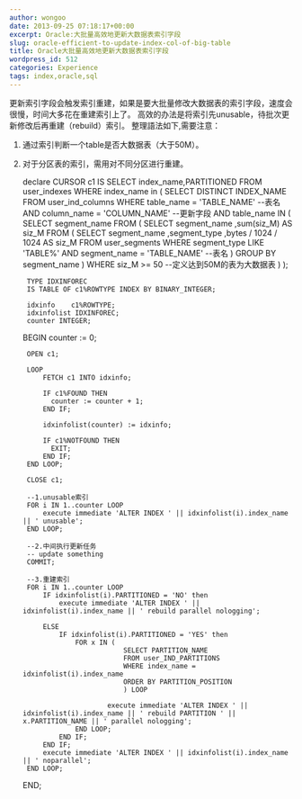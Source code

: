 ```yaml
---
author: wongoo
date: 2013-09-25 07:18:17+00:00
excerpt: Oracle:大批量高效地更新大数据表索引字段
slug: oracle-efficient-to-update-index-col-of-big-table
title: Oracle大批量高效地更新大数据表索引字段
wordpress_id: 512
categories: Experience
tags: index,oracle,sql
---
```


更新索引字段会触发索引重建，如果是要大批量修改大数据表的索引字段，速度会很慢，时间大多花在重建索引上了。
高效的办法是将索引先unusable，待批次更新修改后再重建（rebuild）索引。
整理語法如下,需要注意：
1. 通过索引判断一个table是否大数据表（大于50M）。
2. 对于分区表的索引，需用对不同分区进行重建。


    
    declare
        CURSOR c1 IS
    	SELECT index_name,PARTITIONED
    	FROM user_indexes
    	WHERE index_name in (
    			SELECT DISTINCT INDEX_NAME
    			FROM user_ind_columns
    			WHERE table_name = 'TABLE_NAME' --表名
    				AND column_name = 'COLUMN_NAME' --更新字段
    				AND table_name IN (
    					SELECT segment_name
    					FROM (
    						SELECT segment_name
    							,sum(siz_M) AS siz_M
    						FROM (
    							SELECT segment_name
    								,segment_type
    								,bytes / 1024 / 1024 AS siz_M
    							FROM user_segments
    							WHERE segment_type LIKE 'TABLE%'
    								AND segment_name = 'TABLE_NAME' --表名
    							)
    						GROUP BY segment_name
    						)
    					WHERE siz_M >= 50  --定义达到50M的表为大数据表
    					)
    			);
    	
    	TYPE IDXINFOREC 
    	IS TABLE OF c1%ROWTYPE INDEX BY BINARY_INTEGER; 
    
    	idxinfo    c1%ROWTYPE; 
    	idxinfolist IDXINFOREC; 
    	counter INTEGER; 
        
    BEGIN
    	counter := 0; 
    
    	OPEN c1;
    	
    	LOOP 
            FETCH c1 INTO idxinfo; 
    
            IF c1%FOUND THEN 
              counter := counter + 1; 
            END IF; 
    
            idxinfolist(counter) := idxinfo; 
    
            IF c1%NOTFOUND THEN 
              EXIT; 
            END IF; 
        END LOOP; 
    
        CLOSE c1; 
    	
    	--1.unusable索引
    	FOR i IN 1..counter LOOP 
    		execute immediate 'ALTER INDEX ' || idxinfolist(i).index_name || ' unusable';
    	END LOOP;
    		
    	--2.中间执行更新任务
    	-- update something
    	COMMIT;
    	
    	--3.重建索引
    	FOR i IN 1..counter LOOP 
    		IF idxinfolist(i).PARTITIONED = 'NO' then
    			execute immediate 'ALTER INDEX ' || idxinfolist(i).index_name || ' rebuild parallel nologging';
    			
    		ELSE 
    			IF idxinfolist(i).PARTITIONED = 'YES' then
    				FOR x IN (
    							SELECT PARTITION_NAME
    							FROM user_IND_PARTITIONS
    							WHERE index_name = idxinfolist(i).index_name
    							ORDER BY PARTITION_POSITION
    							) LOOP
    
    						execute immediate 'ALTER INDEX ' || idxinfolist(i).index_name || ' rebuild PARTITION ' || x.PARTITION_NAME || ' parallel nologging';
    				END LOOP;
    			END IF;
    		END IF;
    		execute immediate 'ALTER INDEX ' || idxinfolist(i).index_name || ' noparallel';
    	END LOOP;
    END;
    

